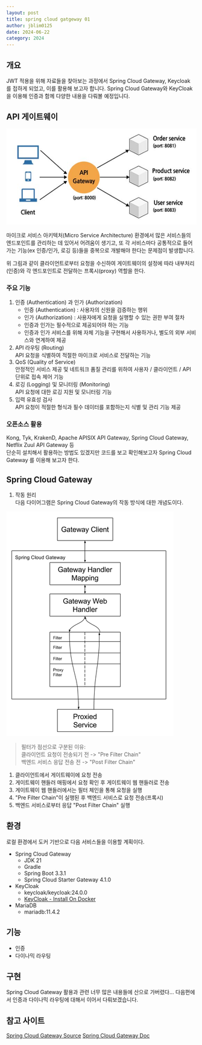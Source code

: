 ```yaml
---
layout: post
title: spring cloud gatgeway 01
author: jblim0125
date: 2024-06-22
category: 2024
---
```


## 개요

JWT 적용을 위해 자료들을 찾아보는 과정에서 Spring Cloud Gateway, Keycloak 를 접하게 되었고,
이를 활용해 보고자 합니다. Spring Cloud Gateway와 KeyCloak을 이용해 인증과 함께 다양한 내용을
다뤄볼 예정입니다.  

## API 게이트웨이

![api_gateway-01](/assets/images/gateway/gateway-01.png)

마이크로 서비스 아키텍처(Micro Service Architecture) 환경에서 많은 서비스들의 엔드포인트를 관리하는 데 있어서 어려움이 생기고,
또 각 서비스마다 공통적으로 들어가는 기능(ex 인증/인가, 로깅 등)들을 중복으로 개발해야 한다는 문제점이 발생합니다.

위 그림과 같이 클라이언트로부터 요청을 수신하여 게이트웨이의 설정에 따라 내부처리(인증)와 각 엔드포인트로 전달하는 프록시(proxy) 역할을 한다.  

### 주요 기능

1. 인증 (Authentication) 과 인가 (Authorization)  
    * 인증 (Authentication) : 사용자의 신원을 검증하는 행위  
    * 인가 (Authorization)  : 사용자에게 요청을 실행할 수 있는 권한 부여 절차  
    * 인증과 인가는 필수적으로 제공되어야 하는 기능  
    * 인증과 인가 서비스를 위해 자체 기능을 구현해서 사용하거나, 별도의 외부 서비스와 연계하여 제공  
2. API 라우팅 (Routing)  
    API 요청을 식별하여 적절한 마이크로 서비스로 전달하는 기능  
3. QoS (Quality of Service)  
    안정적인 서비스 제공 및 네트워크 품질 관리를 위하여 사용자 / 클라이언트 / API 단위로 접속 제어 기능  
4. 로깅 (Logging) 및 모니터링 (Monitoring)  
    API 요청에 대한 로깅 지원 및 모니터링 기능  
5. 입력 유효성 검사  
    API 요청이 적절한 형식과 필수 데이터를 포함하는지 식별 및 관리 기능 제공  

### 오픈소스 활용

Kong, Tyk, KrakenD, Apache APISIX API Gateway, Spring Cloud Gateway, Netflix Zuul API Gateway 등  
단순히 설치해서 활용하는 방법도 있겠지만 코드를 보고 확인해보고자 Spring Cloud Gateway 를 이용해 보고자 한다.

## Spring Cloud Gateway

1. 작동 원리  
다음 다이어그램은 Spring Cloud Gateway의 작동 방식에 대한 개념도이다.  

![spring-cloud-gateway](/assets/images/gateway/gateway-02.png)

> 필터가 점선으로 구분된 이유:  
> 클라이언트 요청이 전송되기 전 -> "Pre Filter Chain"  
> 백엔드 서비스 응답 전송 전 -> "Post Filter Chain"  

1. 클라이언트에서 게이트웨이에 요청 전송  
2. 게이트웨이 핸들러 매핑에서 요청 확인 후 게이트웨이 웹 핸들러로 전송
3. 게이트웨이 웹 핸들러에서는 필터 체인을 통해 요청을 실행
4. "Pre Filter Chain"이 실행된 후 백엔드 서비스로 요청 전송(프록시)
5. 백엔드 서비스로부터 응답 "Post Filter Chain" 실행

## 환경

로컬 환경에서 도커 기반으로 다음 서비스들을 이용할 계획이다.

* Spring Cloud Gateway  
  * JDK 21
  * Gradle
  * Spring Boot 3.3.1
  * Spring Cloud Starter Gateway 4.1.0
* KeyCloak
  * keycloak/keycloak:24.0.0  
  * [KeyCloak - Install On Docker](https://www.keycloak.org/getting-started/getting-started-docker)
* MariaDB
  * mariadb:11.4.2  

## 기능

* 인증
* 다이나믹 라우팅

## 구현  

Spring Cloud Gateway 활용과 관련 너무 많은 내용들에 산으로 가버렸다...
다음편에서 인증과 다이나믹 라우팅에 대해서 이어서 다뤄보겠습니다.

## 참고 사이트

[Spring Cloud Gateway Source](https://github.com/spring-cloud/spring-cloud-gateway)
[Spring Cloud Gateway Doc](https://docs.spring.io/spring-cloud-gateway/reference/spring-cloud-gateway/how-it-works.html)
